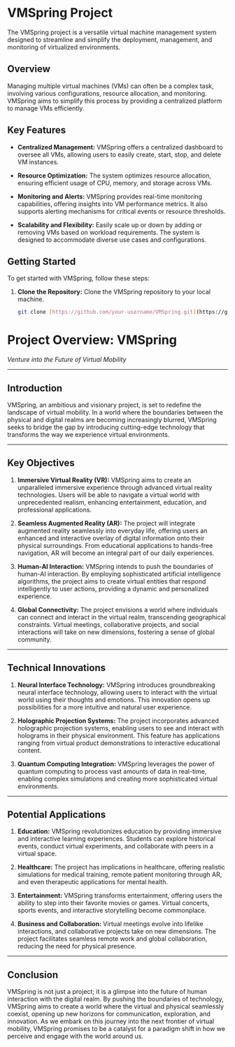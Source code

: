 # VMSpring Project

The VMSpring project is a versatile virtual machine management system designed to streamline and simplify the deployment, management, and monitoring of virtualized environments.

## Overview

Managing multiple virtual machines (VMs) can often be a complex task, involving various configurations, resource allocation, and monitoring. VMSpring aims to simplify this process by providing a centralized platform to manage VMs efficiently.

## Key Features

- **Centralized Management:** VMSpring offers a centralized dashboard to oversee all VMs, allowing users to easily create, start, stop, and delete VM instances.
  
- **Resource Optimization:** The system optimizes resource allocation, ensuring efficient usage of CPU, memory, and storage across VMs.

- **Monitoring and Alerts:** VMSpring provides real-time monitoring capabilities, offering insights into VM performance metrics. It also supports alerting mechanisms for critical events or resource thresholds.

- **Scalability and Flexibility:** Easily scale up or down by adding or removing VMs based on workload requirements. The system is designed to accommodate diverse use cases and configurations.

## Getting Started

To get started with VMSpring, follow these steps:

1. **Clone the Repository:** Clone the VMSpring repository to your local machine.
   
   ```bash
   git clone [https://github.com/your-username/VMSpring.git](https://github.com/EminDeveloper/VMSpring.git)https://github.com/EminDeveloper/VMSpring.git)


# Project Overview: VMSpring

*Venture into the Future of Virtual Mobility*

---

## Introduction
VMSpring, an ambitious and visionary project, is set to redefine the landscape of virtual mobility. In a world where the boundaries between the physical and digital realms are becoming increasingly blurred, VMSpring seeks to bridge the gap by introducing cutting-edge technology that transforms the way we experience virtual environments.

---

## Key Objectives

1. **Immersive Virtual Reality (VR):**
   VMSpring aims to create an unparalleled immersive experience through advanced virtual reality technologies. Users will be able to navigate a virtual world with unprecedented realism, enhancing entertainment, education, and professional applications.

2. **Seamless Augmented Reality (AR):**
   The project will integrate augmented reality seamlessly into everyday life, offering users an enhanced and interactive overlay of digital information onto their physical surroundings. From educational applications to hands-free navigation, AR will become an integral part of our daily experiences.

3. **Human-AI Interaction:**
   VMSpring intends to push the boundaries of human-AI interaction. By employing sophisticated artificial intelligence algorithms, the project aims to create virtual entities that respond intelligently to user actions, providing a dynamic and personalized experience.

4. **Global Connectivity:**
   The project envisions a world where individuals can connect and interact in the virtual realm, transcending geographical constraints. Virtual meetings, collaborative projects, and social interactions will take on new dimensions, fostering a sense of global community.

---

## Technical Innovations

1. **Neural Interface Technology:**
   VMSpring introduces groundbreaking neural interface technology, allowing users to interact with the virtual world using their thoughts and emotions. This innovation opens up possibilities for a more intuitive and natural user experience.

2. **Holographic Projection Systems:**
   The project incorporates advanced holographic projection systems, enabling users to see and interact with holograms in their physical environment. This feature has applications ranging from virtual product demonstrations to interactive educational content.

3. **Quantum Computing Integration:**
   VMSpring leverages the power of quantum computing to process vast amounts of data in real-time, enabling complex simulations and creating more sophisticated virtual environments.

---

## Potential Applications

1. **Education:**
   VMSpring revolutionizes education by providing immersive and interactive learning experiences. Students can explore historical events, conduct virtual experiments, and collaborate with peers in a virtual space.

2. **Healthcare:**
   The project has implications in healthcare, offering realistic simulations for medical training, remote patient monitoring through AR, and even therapeutic applications for mental health.

3. **Entertainment:**
   VMSpring transforms entertainment, offering users the ability to step into their favorite movies or games. Virtual concerts, sports events, and interactive storytelling become commonplace.

4. **Business and Collaboration:**
   Virtual meetings evolve into lifelike interactions, and collaborative projects take on new dimensions. The project facilitates seamless remote work and global collaboration, reducing the need for physical presence.

---

## Conclusion
VMSpring is not just a project; it is a glimpse into the future of human interaction with the digital realm. By pushing the boundaries of technology, VMSpring aims to create a world where the virtual and physical seamlessly coexist, opening up new horizons for communication, exploration, and innovation. As we embark on this journey into the next frontier of virtual mobility, VMSpring promises to be a catalyst for a paradigm shift in how we perceive and engage with the world around us.
